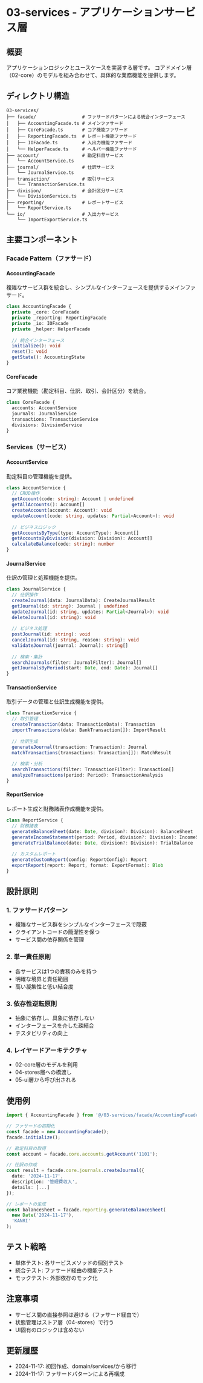 # 03-services - アプリケーションサービス層

## 概要
アプリケーションロジックとユースケースを実装する層です。
コアドメイン層（02-core）のモデルを組み合わせて、具体的な業務機能を提供します。

## ディレクトリ構造

```
03-services/
├── facade/                 # ファサードパターンによる統合インターフェース
│   ├── AccountingFacade.ts # メインファサード
│   ├── CoreFacade.ts       # コア機能ファサード
│   ├── ReportingFacade.ts  # レポート機能ファサード
│   ├── IOFacade.ts         # 入出力機能ファサード
│   └── HelperFacade.ts     # ヘルパー機能ファサード
├── account/                # 勘定科目サービス
│   └── AccountService.ts
├── journal/                # 仕訳サービス
│   └── JournalService.ts
├── transaction/            # 取引サービス
│   └── TransactionService.ts
├── division/               # 会計区分サービス
│   └── DivisionService.ts
├── reporting/              # レポートサービス
│   └── ReportService.ts
└── io/                     # 入出力サービス
    └── ImportExportService.ts
```

## 主要コンポーネント

### Facade Pattern（ファサード）

#### AccountingFacade
複雑なサービス群を統合し、シンプルなインターフェースを提供するメインファサード。

```typescript
class AccountingFacade {
  private _core: CoreFacade
  private _reporting: ReportingFacade
  private _io: IOFacade
  private _helper: HelperFacade
  
  // 統合インターフェース
  initialize(): void
  reset(): void
  getState(): AccountingState
}
```

#### CoreFacade
コア業務機能（勘定科目、仕訳、取引、会計区分）を統合。

```typescript
class CoreFacade {
  accounts: AccountService
  journals: JournalService
  transactions: TransactionService
  divisions: DivisionService
}
```

### Services（サービス）

#### AccountService
勘定科目の管理機能を提供。

```typescript
class AccountService {
  // CRUD操作
  getAccount(code: string): Account | undefined
  getAllAccounts(): Account[]
  createAccount(account: Account): void
  updateAccount(code: string, updates: Partial<Account>): void
  
  // ビジネスロジック
  getAccountsByType(type: AccountType): Account[]
  getAccountsByDivision(division: Division): Account[]
  calculateBalance(code: string): number
}
```

#### JournalService
仕訳の管理と処理機能を提供。

```typescript
class JournalService {
  // 仕訳操作
  createJournal(data: JournalData): CreateJournalResult
  getJournal(id: string): Journal | undefined
  updateJournal(id: string, updates: Partial<Journal>): void
  deleteJournal(id: string): void
  
  // ビジネス処理
  postJournal(id: string): void
  cancelJournal(id: string, reason: string): void
  validateJournal(journal: Journal): string[]
  
  // 検索・集計
  searchJournals(filter: JournalFilter): Journal[]
  getJournalsByPeriod(start: Date, end: Date): Journal[]
}
```

#### TransactionService
取引データの管理と仕訳生成機能を提供。

```typescript
class TransactionService {
  // 取引管理
  createTransaction(data: TransactionData): Transaction
  importTransactions(data: BankTransaction[]): ImportResult
  
  // 仕訳生成
  generateJournal(transaction: Transaction): Journal
  matchTransactions(transactions: Transaction[]): MatchResult
  
  // 検索・分析
  searchTransactions(filter: TransactionFilter): Transaction[]
  analyzeTransactions(period: Period): TransactionAnalysis
}
```

#### ReportService
レポート生成と財務諸表作成機能を提供。

```typescript
class ReportService {
  // 財務諸表
  generateBalanceSheet(date: Date, division?: Division): BalanceSheet
  generateIncomeStatement(period: Period, division?: Division): IncomeStatement
  generateTrialBalance(date: Date, division?: Division): TrialBalance
  
  // カスタムレポート
  generateCustomReport(config: ReportConfig): Report
  exportReport(report: Report, format: ExportFormat): Blob
}
```

## 設計原則

### 1. ファサードパターン
- 複雑なサービス群をシンプルなインターフェースで隠蔽
- クライアントコードの簡潔性を保つ
- サービス間の依存関係を管理

### 2. 単一責任原則
- 各サービスは1つの責務のみを持つ
- 明確な境界と責任範囲
- 高い凝集性と低い結合度

### 3. 依存性逆転原則
- 抽象に依存し、具象に依存しない
- インターフェースを介した疎結合
- テスタビリティの向上

### 4. レイヤードアーキテクチャ
- 02-core層のモデルを利用
- 04-stores層への橋渡し
- 05-ui層から呼び出される

## 使用例

```typescript
import { AccountingFacade } from '@/03-services/facade/AccountingFacade';

// ファサードの初期化
const facade = new AccountingFacade();
facade.initialize();

// 勘定科目の取得
const account = facade.core.accounts.getAccount('1101');

// 仕訳の作成
const result = facade.core.journals.createJournal({
  date: '2024-11-17',
  description: '管理費収入',
  details: [...]
});

// レポートの生成
const balanceSheet = facade.reporting.generateBalanceSheet(
  new Date('2024-11-17'),
  'KANRI'
);
```

## テスト戦略

- 単体テスト: 各サービスメソッドの個別テスト
- 統合テスト: ファサード経由の機能テスト
- モックテスト: 外部依存のモック化

## 注意事項

- サービス間の直接参照は避ける（ファサード経由で）
- 状態管理はストア層（04-stores）で行う
- UI固有のロジックは含めない

## 更新履歴

- 2024-11-17: 初回作成、domain/services/から移行
- 2024-11-17: ファサードパターンによる再構成